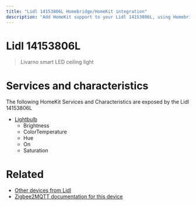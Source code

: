 ```yaml
---
title: "Lidl 14153806L Homebridge/HomeKit integration"
description: "Add HomeKit support to your Lidl 14153806L, using Homebridge, Zigbee2MQTT and homebridge-z2m."
---
```

<!---
This file has been GENERATED using src/docgen/docgen.ts
DO NOT EDIT THIS FILE MANUALLY!
-->
# Lidl 14153806L
> Livarno smart LED ceiling light


# Services and characteristics
The following HomeKit Services and Characteristics are exposed by
the Lidl 14153806L

* [Lightbulb](../../light.md)
  * Brightness
  * ColorTemperature
  * Hue
  * On
  * Saturation


# Related
* [Other devices from Lidl](../index.md#lidl)
* [Zigbee2MQTT documentation for this device](https://www.zigbee2mqtt.io/devices/14153806L.html)